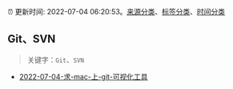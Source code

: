 :alarm_clock: 更新时间: 2022-07-04 06:20:53。[来源分类](../README.md)、[标签分类](../TAGS.md)、[时间分类](../TIMELINE.md)

## Git、SVN


> 关键字：`Git`、`SVN`



- [2022-07-04-求-mac-上-git-可视化工具](https://www.v2ex.com/t/863913) 